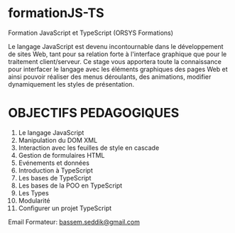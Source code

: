 # formationJS-TS

Formation JavaScript et TypeScript (ORSYS Formations)

Le langage JavaScript est devenu incontournable dans le développement de sites Web, tant pour sa relation forte à l'interface graphique que pour le traitement client/serveur. Ce stage vous apportera toute la connaissance pour interfacer le langage avec les éléments graphiques des pages Web et ainsi pouvoir réaliser des menus déroulants, des animations, modifier dynamiquement les styles de présentation.


# OBJECTIFS PEDAGOGIQUES
1) Le langage JavaScript
2) Manipulation du DOM XML	
3) Interaction avec les feuilles de style en cascade 
4) Gestion de formulaires HTML 
5) Evénements et données
6) Introduction à TypeScript
7) Les bases de TypeScript
8) Les bases de la POO en TypeScript
9) Les Types
10) Modularité
11) Configurer un projet TypeScript






Email Formateur: bassem.seddik@gmail.com
